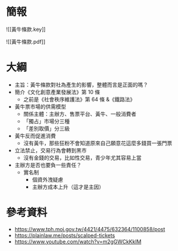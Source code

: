# 簡報

![[黃牛條款.key]]

![[黃牛條款.pdf]]

# 大綱

- 主旨：黃牛條款對社為產生的影響，整體而言是正面的嗎？
- 簡介《文化創意產業發展法》第 10 條
    - 之前是《社會秩序維護法》第 64 條 &《鐵路法》
- 黃牛票市場的供需模型
    - 關係主體：主辦方、售票平台、黃牛、一般消費者
    - 「獨占」市場分三種
    - 「差別取價」分三級
- 黃牛反而促進消費
    - 沒有黃牛，那些狂粉不會知道原來自己願意花這麼多錢買一張門票
- 立法禁止，交易行為會轉到黑市
    - 沒有金錢的交易，比如性交易，青少年尤其容易上當
- 主辦方是否也要負一些責任？
    - 實名制
        - 個資外洩疑慮
        - 主辦方成本上升（這才是主因）

# 參考資料

- <https://www.tph.moj.gov.tw/4421/4475/632364/1100858/post>
- <https://plainlaw.me/posts/scalped-tickets>
- <https://www.youtube.com/watch?v=m2gGWCkKkIM>
